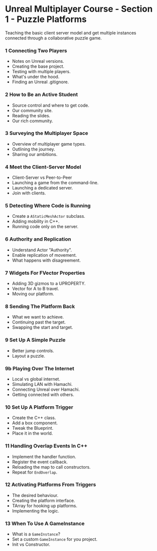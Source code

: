 # Unreal Multiplayer Course - Section 1 - Puzzle Platforms

Teaching the basic client server model and get multiple instances connected through a collaborative puzzle game.

### 1 Connecting Two Players ###

+ Notes on Unreal versions.
+ Creating the base project.
+ Testing with multiple players.
+ What's under the hood.
+ Finding an Unreal .gitignore.

### 2 How to Be an Active Student ###

+ Source control and where to get code.
+ Our community site.
+ Reading the slides.
+ Our rich community.

### 3 Surveying the Multiplayer Space ###

+ Overview of multiplayer game types.
+ Outlining the journey.
+ Sharing our ambitions.

### 4 Meet the Client-Server Model ###

+ Client-Server vs Peer-to-Peer
+ Launching a game from the command-line.
+ Launching a dedicated server.
+ Join with clients.

### 5 Detecting Where Code is Running ###

+ Create a `AStaticMeshActor` subclass.
+ Adding mobility in C++.
+ Running code only on the server.

### 6 Authority and Replication ###

+ Understand Actor "Authority".
+ Enable replication of movement.
+ What happens with disagreement.

### 7 Widgets For FVector Properties ###

+ Adding 3D gizmos to a UPROPERTY.
+ Vector for A to B travel.
+ Moving our platform.

### 8 Sending The Platform Back ###

+ What we want to achieve.
+ Continuing past the target.
+ Swapping the start and target.

### 9 Set Up A Simple Puzzle ###

+ Better jump controls.
+ Layout a puzzle.

### 9b Playing Over The Internet ###

+ Local vs global internet.
+ Simulating LAN with Hamachi.
+ Connecting Unreal over Hamachi.
+ Getting connected with others.

### 10 Set Up A Platform Trigger ###

+ Create the C++ class.
+ Add a box component.
+ Tweak the Blueprint.
+ Place it in the world.

### 11 Handling Overlap Events In C++ ###

+ Implement the handler function.
+ Register the event callback.
+ Reloading the map to call constructors.
+ Repeat for `EndOverlap`.

### 12 Activating Platforms From Triggers ###

+ The desired behaviour.
+ Creating the platform interface.
+ TArray for hooking up platforms.
+ Implementing the logic.

### 13 When To Use A GameInstance ###

+ What is a `GameInstance`?
+ Set a custom `GameInstance` for you project.
+ Init vs Constructor.
